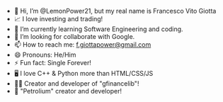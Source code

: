 - 👋 Hi, I’m @LemonPower21, but my real name is Francesco Vito Giotta
- 📈 I love investing and trading!
- 🌱 I’m currently learning Software Engineering and coding.
- 💞️ I’m looking for collaborate with Google.
- 📫 How to reach me: f.giottapower@gmail.com
- 😄 Pronouns: He/Him
- ⚡ Fun fact: Single Forever!
- 🖥️ I love C++ & Python more than HTML/CSS/JS
- 👨‍💻 Creator and developer of "gfinancelib"!
- 🤖 "Petrolium" creator and developer!
<!---
LemonPower21/LemonPower21 is a ✨ special ✨ repository because its `README.md` (this file) appears on your GitHub profile.
You can click the Preview link to take a look at your changes.
--->
